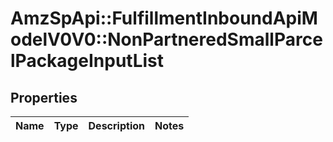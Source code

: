 # AmzSpApi::FulfillmentInboundApiModelV0V0::NonPartneredSmallParcelPackageInputList

## Properties
Name | Type | Description | Notes
------------ | ------------- | ------------- | -------------

